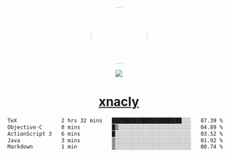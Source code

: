 <p align="center">
  <img style="border-radius: 100px" width="128" height="128" src="https://avatars.githubusercontent.com/u/47723417?v=4"/>
</p>
<p align="center">
  <img src="https://komarev.com/ghpvc/?username=xnacly&&style=flat-square"/>
</p>

<h1 align="center"><a href="https://xnacly.me"> xnacly</a> </h1>

<!--START_SECTION:waka-->

```txt
TeX              2 hrs 32 mins   ██████████████████████░░░   87.39 %
Objective-C      8 mins          █▒░░░░░░░░░░░░░░░░░░░░░░░   04.89 %
ActionScript 3   6 mins          █░░░░░░░░░░░░░░░░░░░░░░░░   03.52 %
Java             3 mins          ▒░░░░░░░░░░░░░░░░░░░░░░░░   01.92 %
Markdown         1 min           ▒░░░░░░░░░░░░░░░░░░░░░░░░   00.74 %
```

<!--END_SECTION:waka-->
